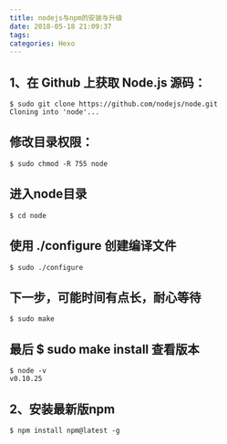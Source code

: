 ```yaml
---
title: nodejs与npm的安装与升级
date: 2018-05-18 21:09:37
tags:
categories: Hexo
---
```

1、在 Github 上获取 Node.js 源码：
---
	$ sudo git clone https://github.com/nodejs/node.git
	Cloning into 'node'...
修改目录权限：
---
	$ sudo chmod -R 755 node
进入node目录
---
	$ cd node
使用 ./configure 创建编译文件
---
	$ sudo ./configure
下一步，可能时间有点长，耐心等待
---
	$ sudo make
最后
	$ sudo make install
查看版本
---
	$ node -v
	v0.10.25


2、安装最新版npm
---
	$ npm install npm@latest -g
